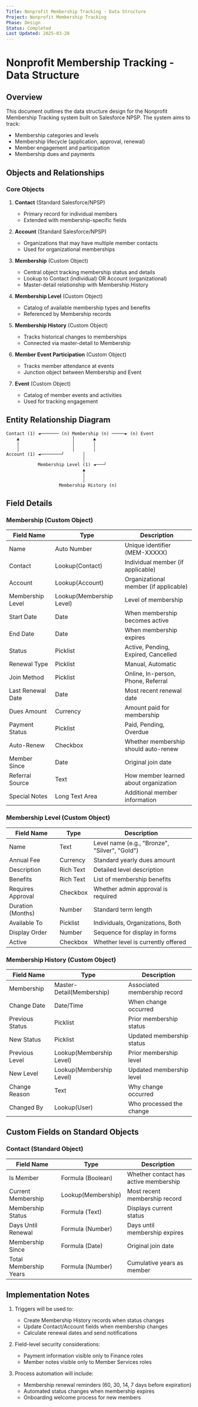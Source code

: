 ```yaml
---
Title: Nonprofit Membership Tracking - Data Structure
Project: Nonprofit Membership Tracking
Phase: Design
Status: Completed
Last Updated: 2025-03-28
---
```


# Nonprofit Membership Tracking - Data Structure

## Overview

This document outlines the data structure design for the Nonprofit Membership Tracking system built on Salesforce NPSP. The system aims to track:

- Membership categories and levels
- Membership lifecycle (application, approval, renewal)
- Member engagement and participation
- Membership dues and payments

## Objects and Relationships

### Core Objects

1. **Contact** (Standard Salesforce/NPSP)
   - Primary record for individual members
   - Extended with membership-specific fields

2. **Account** (Standard Salesforce/NPSP)
   - Organizations that may have multiple member contacts
   - Used for organizational memberships

3. **Membership** (Custom Object)
   - Central object tracking membership status and details
   - Lookup to Contact (individual) OR Account (organizational)
   - Master-detail relationship with Membership History

4. **Membership Level** (Custom Object)
   - Catalog of available membership types and benefits
   - Referenced by Membership records

5. **Membership History** (Custom Object)
   - Tracks historical changes to memberships
   - Connected via master-detail to Membership

6. **Member Event Participation** (Custom Object)
   - Tracks member attendance at events
   - Junction object between Membership and Event

7. **Event** (Custom Object)
   - Catalog of member events and activities
   - Used for tracking engagement

## Entity Relationship Diagram

```
Contact (1) ◄─────── (n) Membership (n) ─────► (n) Event
    ▲                    │       ▲                     
    │                    │       │                     
    │                    │       │                     
Account (1) ◄────────┘       │                     
                             │                     
            Membership Level (1) ◄───┘                 
                             ▲                         
                             │                         
                             │                         
                    Membership History (n)              
```

## Field Details

### Membership (Custom Object)

| Field Name | Type | Description |
|------------|------|-------------|
| Name | Auto Number | Unique identifier (MEM-XXXXX) |
| Contact | Lookup(Contact) | Individual member (if applicable) |
| Account | Lookup(Account) | Organizational member (if applicable) |
| Membership Level | Lookup(Membership Level) | Level of membership |
| Start Date | Date | When membership becomes active |
| End Date | Date | When membership expires |
| Status | Picklist | Active, Pending, Expired, Cancelled |
| Renewal Type | Picklist | Manual, Automatic |
| Join Method | Picklist | Online, In-person, Phone, Referral |
| Last Renewal Date | Date | Most recent renewal date |
| Dues Amount | Currency | Amount paid for membership |
| Payment Status | Picklist | Paid, Pending, Overdue |
| Auto-Renew | Checkbox | Whether membership should auto-renew |
| Member Since | Date | Original join date |
| Referral Source | Text | How member learned about organization |
| Special Notes | Long Text Area | Additional member information |

### Membership Level (Custom Object)

| Field Name | Type | Description |
|------------|------|-------------|
| Name | Text | Level name (e.g., "Bronze", "Silver", "Gold") |
| Annual Fee | Currency | Standard yearly dues amount |
| Description | Rich Text | Detailed level description |
| Benefits | Rich Text | List of membership benefits |
| Requires Approval | Checkbox | Whether admin approval is required |
| Duration (Months) | Number | Standard term length |
| Available To | Picklist | Individuals, Organizations, Both |
| Display Order | Number | Sequence for display in forms |
| Active | Checkbox | Whether level is currently offered |

### Membership History (Custom Object)

| Field Name | Type | Description |
|------------|------|-------------|
| Membership | Master-Detail(Membership) | Associated membership record |
| Change Date | Date/Time | When change occurred |
| Previous Status | Picklist | Prior membership status |
| New Status | Picklist | Updated membership status |
| Previous Level | Lookup(Membership Level) | Prior membership level |
| New Level | Lookup(Membership Level) | Updated membership level |
| Change Reason | Text | Why change occurred |
| Changed By | Lookup(User) | Who processed the change |

## Custom Fields on Standard Objects

### Contact (Standard Object)

| Field Name | Type | Description |
|------------|------|-------------|
| Is Member | Formula (Boolean) | Whether contact has active membership |
| Current Membership | Lookup(Membership) | Most recent membership record |
| Membership Status | Formula (Text) | Displays current status |
| Days Until Renewal | Formula (Number) | Days until membership expires |
| Membership Since | Formula (Date) | Original join date |
| Total Membership Years | Formula (Number) | Cumulative years as member |

## Implementation Notes

1. Triggers will be used to:
   - Create Membership History records when status changes
   - Update Contact/Account fields when membership changes
   - Calculate renewal dates and send notifications

2. Field-level security considerations:
   - Payment information visible only to Finance roles
   - Member notes visible only to Member Services roles

3. Process automation will include:
   - Membership renewal reminders (60, 30, 14, 7 days before expiration)
   - Automated status changes when membership expires
   - Onboarding welcome process for new members 